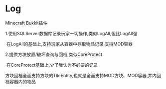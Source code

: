 # Log

Minecraft Bukkit插件

1.使用SQLServer数据库记录玩家一切操作,类似LogAll,但比LogAll强

​	在LogAll的基础上,支持玩家从容器中存取物品记录,支持MOD容器

2.提供方块放置/破坏查询与回档,类似CoreProtect

​	在CoreProtect基础上,少了我认为不必要的记录

​		方块回档全面支持方块的TileEntity,也就是全面支持MOD方块、MOD容器,并内回档容器内的物品